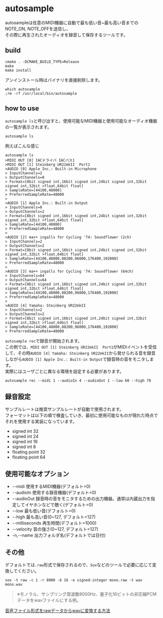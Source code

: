 # autosample
autosampleは任意のMIDI機器に自動で最も低い音~最も高い音までのNOTE_ON, NOTE_OFFを送信し、  
その際に再生されたオーディオを録音して保存するツールです。  

## build
````
cmake . -DCMAKE_BUILD_TYPE=Release
make
make install
````

アンインストール時はバイナリを直接削除します。
````
which autosample
;rm -rf /usr/local/bin/autosample
````

## how to use
`autosample ls`と呼び出すと、使用可能なMIDI機器と使用可能なオーディオ機器の一覧が表示されます。
````
autosample ls
````

例えばこんな感じ
````
autosample ls
>MIDI OUT [0] IACドライバ IACバス1
>MIDI OUT [1] Steinberg UR22mkII  Port1
>AUDIO [0] Apple Inc.: Built-in Microphone
> InputChannels=2
> OutputChannels=0
> Format=[8bit signed int,16bit signed int,24bit signed int,32bit signed int,32bit >float,64bit float]
> SampleRate=[44100,48000]
> PreferredSampleRate=48000
>
>AUDIO [1] Apple Inc.: Built-in Output
> InputChannels=0
> OutputChannels=2
> Format=[8bit signed int,16bit signed int,24bit signed int,32bit signed int,32bit >float,64bit float]
> SampleRate=[44100,48000]
> PreferredSampleRate=48000
>
>AUDIO [2] ma++ ingalls for Cycling '74: Soundflower (2ch)
> InputChannels=2
> OutputChannels=2
> Format=[8bit signed int,16bit signed int,24bit signed int,32bit signed int,32bit >float,64bit float]
> SampleRate=[44100,48000,88200,96000,176400,192000]
> PreferredSampleRate=48000
>
>AUDIO [3] ma++ ingalls for Cycling '74: Soundflower (64ch)
> InputChannels=64
> OutputChannels=64
> Format=[8bit signed int,16bit signed int,24bit signed int,32bit signed int,32bit >float,64bit float]
> SampleRate=[44100,48000,88200,96000,176400,192000]
> PreferredSampleRate=48000
>
>AUDIO [4] Yamaha: Steinberg UR22mkII 
> InputChannels=2
> OutputChannels=2
> Format=[8bit signed int,16bit signed int,24bit signed int,32bit signed int,32bit >float,64bit float]
> SampleRate=[44100,48000,88200,96000,176400,192000]
> PreferredSampleRate=48000
````

`autosample rec`で録音が開始されます。  
この例では、`MIDI OUT [1] Steinberg UR22mkII  Port1`がMIDIイベントを受信して、その時`AUDIO [4] Yamaha: Steinberg UR22mkII`から発せられる音を録音しながら`AUDIO [1] Apple Inc.: Built-in Output`で録音時の音をモニタします。  
実際にはユーザごとに異なる環境を設定する必要があります。
````
autosample rec --midi 1 --audioIn 4 --audioOut 1 --low 60 --high 70
````

## 録音設定
サンプルレートは推奨サンプルレートが自動で使用されます。  
フォーマットは以下の順で検査していき、最初に使用可能なものが現れた時点でそれを使用する実装になっています。
* signed int 32
* signed int 24
* signed int 16
* signed int 8
* floating point 32
* floating point 64

## 使用可能なオプション
* --midi 使用するMIDI機器(デフォルト=0)
* --audioIn 使用する録音機器(デフォルト=0)
* --audioOut 録音時の音をモニタするための出力機器。通常は内蔵出力を指定してイヤホンなどで聴く(デフォルト=0)
* --low 最も低い音(デフォルト=0)
* --high 最も高い音(0~127, デフォルト=127)
* --milliseconds 再生時間(デフォルト=1000)
* --velocity 音の強さ(0~127, デフォルト=127)
* -n,--name 出力フォルダ名(デフォルトでは日付)

## その他
デフォルトでは`.raw`形式で保存されるので、`Sox`などのツールで必要に応じて変換してください。
````
sox -t raw -c 1 -r 8000 -b 16 -e signed-integer mono.raw -t wav mono.wav
````
> ※モノラル、サンプリング周波数8000Hz、量子化16ビットの非圧縮PCMデータをwavファイルにする例。

[音声ファイル形式をrawデータからwavに変換する方法](https://blog.goo.ne.jp/n-best/e/90fea78acf1eb039f291c0ee7a5fd76f)